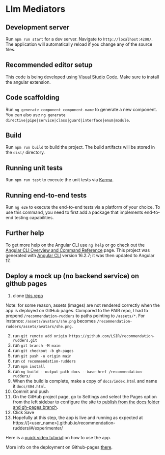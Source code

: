 # Llm Mediators

## Development server

Run `npm run start` for a dev server. Navigate to `http://localhost:4200/`. The application will automatically reload if you change any of the source files.

## Recommended editor setup

This code is being developed using [Visual Studio Code](https://code.visualstudio.com/). Make sure to install the angular extension.

## Code scaffolding

Run `ng generate component component-name` to generate a new component. You can also use `ng generate directive|pipe|service|class|guard|interface|enum|module`.

## Build

Run `npm run build` to build the project. The build artifacts will be stored in the `dist/` directory.

## Running unit tests

Run `npm run test` to execute the unit tests via [Karma](https://karma-runner.github.io).

## Running end-to-end tests

Run `ng e2e` to execute the end-to-end tests via a platform of your choice. To use this command, you need to first add a package that implements end-to-end testing capabilities.

## Further help

To get more help on the Angular CLI use `ng help` or go check out the [Angular CLI Overview and Command Reference](https://angular.io/cli) page. This project was generated with [Angular CLI](https://github.com/angular/angular-cli) version 16.2.7; it was then updated to Angular 17.

## Deploy a mock up (no backend service) on github pages
1. clone [this repo](https://github.com/LSIR/recommendation-rudders)

Note: for some reason, assets (images) are not rendered correctly when the app is deployed on GitHub pages. Compared to the PAIR repo, I had to prepend `/recommendation-rudders` to paths pointing to `/assets/*`. For instance: `/assets/avatars/she.png` becomes `/recommendation-rudders/assets/avatars/she.png`. 

2. run `git remote add origin https://github.com/LSIR/recommendation-rudders.git`
3. run `git branch -M main`
4. run `git checkout -b gh-pages`
5. run `git push -u origin main`
6. run `cd recommendation-rudders`
7. run `npm install`
8. run `ng build --output-path docs --base-href /recommendation-rudders/`
9. When the build is complete, make a copy of `docs/index.html` and name it `docs/404.html`.
10. Commit and push
11. On the GitHub project page, go to Settings and select the Pages option from the left sidebar to configure the site to [publish from the docs folder and gh-pages branch](https://docs.github.com/en/pages/getting-started-with-github-pages/configuring-a-publishing-source-for-your-github-pages-site#choosing-a-publishing-source).
12. Click Save
13. Hopefully at this step, the app is live and running as expected at https://[<user_name>].github.io/recommendation-rudders/#/experimenter/

Here is a [quick video tutorial](https://mail.google.com/mail/u/0/#inbox/QgrcJHsTfQgVhDSJBNQBGTzQNLwzGBhqxbv?projector=1) on how to use the app.

More info on the deployment on Github-pages [there](https://angular.io/guide/deployment#deploy-to-github-pages).
